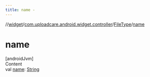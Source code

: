 ```yaml
---
title: name -
---
```

//[widget](../../index.md)/[com.uploadcare.android.widget.controller](../index.md)/[FileType](index.md)/[name](name.md)



# name  
[androidJvm]  
Content  
val [name](name.md): [String](https://kotlinlang.org/api/latest/jvm/stdlib/kotlin/-string/index.html)  




